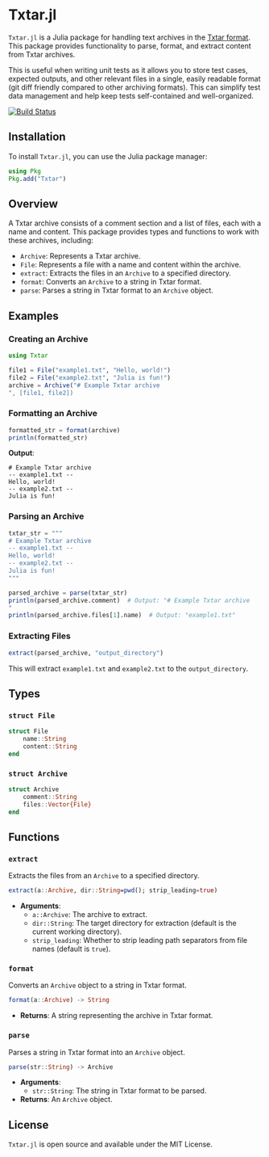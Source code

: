 # Txtar.jl

`Txtar.jl` is a Julia package for handling text archives in the [Txtar format](https://pkg.go.dev/golang.org/x/tools/txtar#hdr-Txtar_format). This package provides functionality to parse, format, and extract content from Txtar archives.

This is useful when writing unit tests as it allows you to store test cases, expected outputs, and other relevant files in a single, easily readable format (git diff friendly compared to other archiving formats). This can simplify test data management and help keep tests self-contained and well-organized.

[![Build Status](https://github.com/vdayanand/Txtar.jl/workflows/CI/badge.svg)](https://github.com/vdayanand/Txtar.jl/actions?query=workflow%3ACI+branch%3Amain)

## Installation

To install `Txtar.jl`, you can use the Julia package manager:

```julia
using Pkg
Pkg.add("Txtar")
```

## Overview

A Txtar archive consists of a comment section and a list of files, each with a name and content. This package provides types and functions to work with these archives, including:

- `Archive`: Represents a Txtar archive.
- `File`: Represents a file with a name and content within the archive.
- `extract`: Extracts the files in an `Archive` to a specified directory.
- `format`: Converts an `Archive` to a string in Txtar format.
- `parse`: Parses a string in Txtar format to an `Archive` object.

## Examples

### Creating an Archive

```julia
using Txtar

file1 = File("example1.txt", "Hello, world!")
file2 = File("example2.txt", "Julia is fun!")
archive = Archive("# Example Txtar archive
", [file1, file2])
```

### Formatting an Archive

```julia
formatted_str = format(archive)
println(formatted_str)
```

**Output**:
```
# Example Txtar archive
-- example1.txt --
Hello, world!
-- example2.txt --
Julia is fun!
```

### Parsing an Archive

```julia
txtar_str = """
# Example Txtar archive
-- example1.txt --
Hello, world!
-- example2.txt --
Julia is fun!
"""

parsed_archive = parse(txtar_str)
println(parsed_archive.comment)  # Output: "# Example Txtar archive
"
println(parsed_archive.files[1].name)  # Output: "example1.txt"
```

### Extracting Files

```julia
extract(parsed_archive, "output_directory")
```

This will extract `example1.txt` and `example2.txt` to the `output_directory`.

## Types

### `struct File`

```julia
struct File
    name::String
    content::String
end
```

### `struct Archive`

```julia
struct Archive
    comment::String
    files::Vector{File}
end
```

## Functions

### `extract`

Extracts the files from an `Archive` to a specified directory.

```julia
extract(a::Archive, dir::String=pwd(); strip_leading=true)
```

- **Arguments**:
  - `a::Archive`: The archive to extract.
  - `dir::String`: The target directory for extraction (default is the current working directory).
  - `strip_leading`: Whether to strip leading path separators from file names (default is `true`).

### `format`

Converts an `Archive` object to a string in Txtar format.

```julia
format(a::Archive) -> String
```

- **Returns**: A string representing the archive in Txtar format.

### `parse`

Parses a string in Txtar format into an `Archive` object.

```julia
parse(str::String) -> Archive
```

- **Arguments**:
  - `str::String`: The string in Txtar format to be parsed.
- **Returns**: An `Archive` object.

## License

`Txtar.jl` is open source and available under the MIT License.
